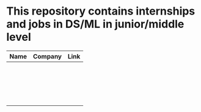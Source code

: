 # This repository contains internships and jobs in DS/ML in junior/middle level

| Name | Company | Link |
| ---- | ------- | ---- |
|      |         |      |
|      |         |      |
|      |         |      |
|      |         |      |
|      |         |      |
|      |         |      |
|      |         |      |
|      |         |      |
|      |         |      |
|      |         |      |
|      |         |      |
|      |         |      |
|      |         |      |
|      |         |      |
|      |         |      |
|      |         |      |
|      |         |      |
|      |         |      |
|      |         |      |
